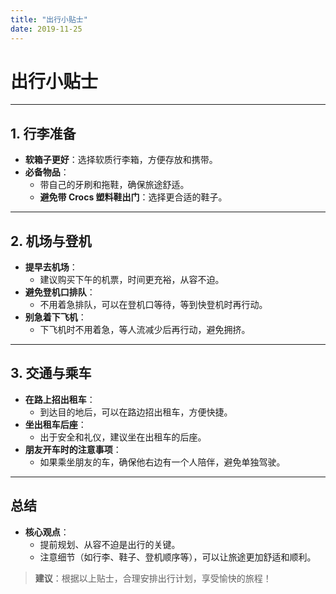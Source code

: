 ```yaml
---
title: "出行小贴士"
date: 2019-11-25
---
```


# 出行小贴士

---

## **1. 行李准备**
- **软箱子更好**：选择软质行李箱，方便存放和携带。
- **必备物品**：
  - 带自己的牙刷和拖鞋，确保旅途舒适。
  - **避免带 Crocs 塑料鞋出门**：选择更合适的鞋子。

---

## **2. 机场与登机**
- **提早去机场**：
  - 建议购买下午的机票，时间更充裕，从容不迫。
- **避免登机口排队**：
  - 不用着急排队，可以在登机口等待，等到快登机时再行动。
- **别急着下飞机**：
  - 下飞机时不用着急，等人流减少后再行动，避免拥挤。

---

## **3. 交通与乘车**
- **在路上招出租车**：
  - 到达目的地后，可以在路边招出租车，方便快捷。
- **坐出租车后座**：
  - 出于安全和礼仪，建议坐在出租车的后座。
- **朋友开车时的注意事项**：
  - 如果乘坐朋友的车，确保他右边有一个人陪伴，避免单独驾驶。

---

## **总结**

- **核心观点**：
  - 提前规划、从容不迫是出行的关键。
  - 注意细节（如行李、鞋子、登机顺序等），可以让旅途更加舒适和顺利。

> **建议**：根据以上贴士，合理安排出行计划，享受愉快的旅程！
